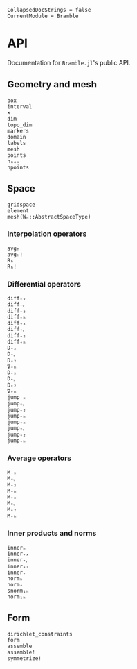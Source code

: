 ```@meta
CollapsedDocStrings = false
CurrentModule = Bramble
```

# API

Documentation for `Bramble.jl`'s public API.

## Geometry and mesh

```@docs
box
interval
×
dim
topo_dim
markers
domain
labels
mesh
points
hₘₐₓ
npoints
```

## Space

```@docs
gridspace
element
mesh(Wₕ::AbstractSpaceType)
```

### Interpolation operators

```@docs
avgₕ
avgₕ!
Rₕ
Rₕ!
```

### Differential operators

```@docs
diff₋ₓ
diff₋ᵧ
diff₋₂
diff₋ₕ
diff₊ₓ
diff₊ᵧ
diff₊₂
diff₊ₕ
D₋ₓ
D₋ᵧ
D₋₂
∇₋ₕ
D₊ₓ
D₊ᵧ
D₊₂
∇₊ₕ
jump₋ₓ
jump₋ᵧ
jump₋₂
jump₋ₕ
jump₊ₓ
jump₊ᵧ
jump₊₂
jump₊ₕ
```

### Average operators

```@docs
M₋ₓ
M₋ᵧ
M₋₂
M₋ₕ
M₊ₓ
M₊ᵧ
M₊₂
M₊ₕ
```

### Inner products and norms

```@docs
innerₕ
inner₊ₓ
inner₊ᵧ
inner₊₂
inner₊
normₕ
norm₊
snorm₁ₕ
norm₁ₕ
```

## Form

```@docs
dirichlet_constraints
form
assemble
assemble!
symmetrize!
```

